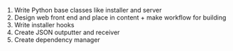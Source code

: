 1. Write Python base classes like installer and server
2. Design web front end and place in content + make workflow for building
3. Write installer hooks
4. Create JSON outputter and receiver
5. Create dependency manager
